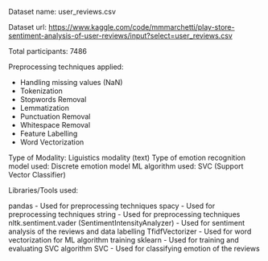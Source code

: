 Dataset name: user_reviews.csv

Dataset url: https://www.kaggle.com/code/mmmarchetti/play-store-sentiment-analysis-of-user-reviews/input?select=user_reviews.csv

Total participants: 7486

Preprocessing techniques applied:

- Handling missing values (NaN)
- Tokenization
- Stopwords Removal
- Lemmatization
- Punctuation Removal
- Whitespace Removal
- Feature Labelling
- Word Vectorization

Type of Modality: Liguistics modality (text)
Type of emotion recognition model used: Discrete emotion model
ML algorithm used: SVC (Support Vector Classifier)

Libraries/Tools used:

pandas - Used for preprocessing techniques
spacy - Used for preprocessing techniques
string - Used for preprocessing techniques
nltk.sentiment.vader (SentimentIntensityAnalyzer) - Used for sentiment analysis of the reviews and data labelling
TfidfVectorizer - Used for word vectorization for ML algorithm training
sklearn - Used for training and evaluating SVC algorithm
SVC - Used for classifying emotion of the reviews

